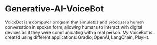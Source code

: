 # Generative-AI-VoiceBot
VoiceBot is a computer program that simulates and processes human conversation in spoken form, allowing humans to interact with digital devices as if they were communicating with a real person.
My VoiceBot is created using different applications: Gradio, OpenAI, LangChain, PlayHt.
